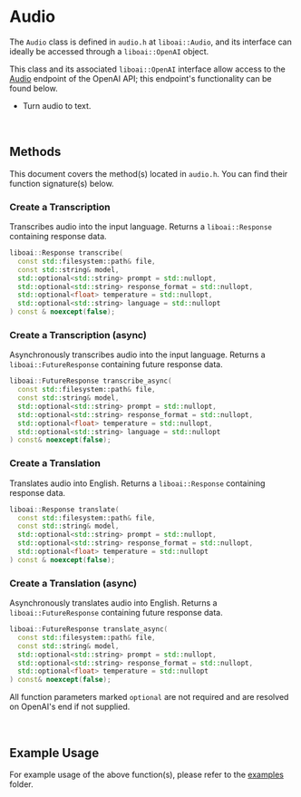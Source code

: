 <h1>Audio</h1>
<p>The <code>Audio</code> class is defined in <code>audio.h</code> at <code>liboai::Audio</code>, and its interface can ideally be accessed through a <code>liboai::OpenAI</code> object.

This class and its associated <code>liboai::OpenAI</code> interface allow access to the <a href="https://beta.openai.com/docs/api-reference/audio">Audio</a> endpoint of the OpenAI API; this endpoint's functionality can be found below.</p>
- Turn audio to text.

<br>
<h2>Methods</h2>
<p>This document covers the method(s) located in <code>audio.h</code>. You can find their function signature(s) below.</p>

<h3>Create a Transcription</h3>
<p>Transcribes audio into the input language. Returns a <code>liboai::Response</code> containing response data.</p>

```cpp
liboai::Response transcribe(
  const std::filesystem::path& file,
  const std::string& model,
  std::optional<std::string> prompt = std::nullopt,
  std::optional<std::string> response_format = std::nullopt,
  std::optional<float> temperature = std::nullopt,
  std::optional<std::string> language = std::nullopt
) const & noexcept(false);
```

<h3>Create a Transcription (async)</h3>
<p>Asynchronously transcribes audio into the input language. Returns a <code>liboai::FutureResponse</code> containing future response data.</p>

```cpp
liboai::FutureResponse transcribe_async(
  const std::filesystem::path& file,
  const std::string& model,
  std::optional<std::string> prompt = std::nullopt,
  std::optional<std::string> response_format = std::nullopt,
  std::optional<float> temperature = std::nullopt,
  std::optional<std::string> language = std::nullopt
) const& noexcept(false);
```

<h3>Create a Translation</h3>
<p>Translates audio into English. Returns a <code>liboai::Response</code> containing response data.</p>

```cpp
liboai::Response translate(
  const std::filesystem::path& file,
  const std::string& model,
  std::optional<std::string> prompt = std::nullopt,
  std::optional<std::string> response_format = std::nullopt,
  std::optional<float> temperature = std::nullopt
) const & noexcept(false);
```

<h3>Create a Translation (async)</h3>
<p>Asynchronously translates audio into English. Returns a <code>liboai::FutureResponse</code> containing future response data.</p>

```cpp
liboai::FutureResponse translate_async(
  const std::filesystem::path& file,
  const std::string& model,
  std::optional<std::string> prompt = std::nullopt,
  std::optional<std::string> response_format = std::nullopt,
  std::optional<float> temperature = std::nullopt
) const& noexcept(false);
```

<p>All function parameters marked <code>optional</code> are not required and are resolved on OpenAI's end if not supplied.</p>

<br>
<h2>Example Usage</h2>
<p>For example usage of the above function(s), please refer to the <a href="./examples">examples</a> folder.
